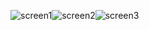 ![screen1](https://github.com/user-attachments/assets/23ceb113-cf0f-487e-87d6-1adf33a071d5)![screen2](https://github.com/user-attachments/assets/922ad7d3-bfb3-418b-9226-18fe9546e893)![screen3](https://github.com/user-attachments/assets/9b1fe5cb-1735-44dc-bb8a-6000c79f6d60)


